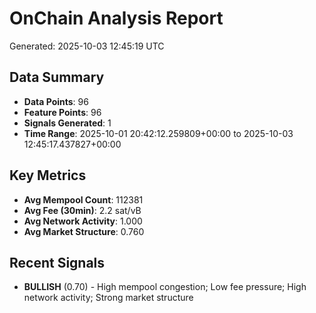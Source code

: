 # OnChain Analysis Report
Generated: 2025-10-03 12:45:19 UTC

## Data Summary
- **Data Points**: 96
- **Feature Points**: 96
- **Signals Generated**: 1
- **Time Range**: 2025-10-01 20:42:12.259809+00:00 to 2025-10-03 12:45:17.437827+00:00

## Key Metrics
- **Avg Mempool Count**: 112381
- **Avg Fee (30min)**: 2.2 sat/vB
- **Avg Network Activity**: 1.000
- **Avg Market Structure**: 0.760

## Recent Signals
- **BULLISH** (0.70) - High mempool congestion; Low fee pressure; High network activity; Strong market structure
